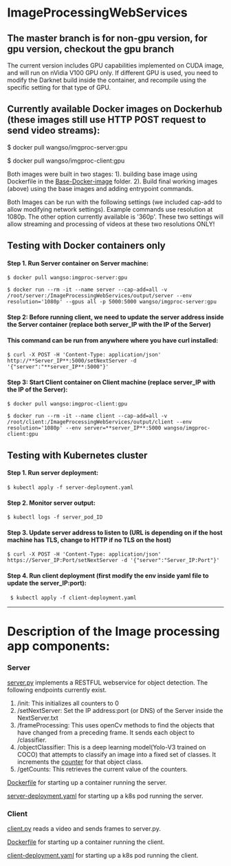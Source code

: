 # ImageProcessingWebServices
## The master branch is for non-gpu version, for gpu version, checkout the gpu branch


The current version includes GPU capabilities implemented on CUDA image, and will run on nVidia V100 GPU only. If different GPU is used, you need to modify the Darknet build inside the container, and recompile using the specific setting for that type of GPU. 

## Currently available Docker images on Dockerhub (these images still use HTTP POST request to send video streams):

$ docker pull wangso/imgproc-server:gpu

$ docker pull wangso/imgproc-client:gpu

Both images were built in two stages: 1). building base image using Dockerfile in the [Base-Docker-image](https://github.com/wangso/ImageProcessingWebServices/blob/master/Base-Docker-image/) folder. 2). Build final working images (above) using the base images and adding entrypoint commands. 

Both Images can be run with the following settings (we included cap-add to allow modifying network settings). Example commands use resolution at 1080p. The other option currently available is '360p'. These two settings will allow streaming and processing of videos at these two resolutions ONLY!

## Testing with Docker containers only

#### Step 1. Run Server container on Server machine: 

    $ docker pull wangso:imgproc-server:gpu 
    
    $ docker run --rm -it --name server --cap-add=all -v /root/server:/ImageProcessingWebServices/output/server --env resolution='1080p' --gpus all -p 5000:5000 wangso/imgproc-server:gpu
    
#### Step 2: Before running client, we need to update the server address inside the Server container (replace both server_IP with the IP of the Server) 
#### This command can be run from anywhere where you have curl installed:
    
    $ curl -X POST -H 'Content-Type: application/json' http://**Server_IP**:5000/setNextServer -d '{"server":"**server_IP**:5000"}'
    
#### Step 3: Start Client container on Client machine (replace server_IP with the IP of the Server):
    
    $ docker pull wangso:imgproc-client:gpu 
    
    $ docker run --rm -it --name client --cap-add=all -v /root/client:/ImageProcessingWebServices/output/client --env resolution='1080p' --env server=**server_IP**:5000 wangso/imgproc-client:gpu

    
## Testing with Kubernetes cluster

#### Step 1. Run server deployment:

    $ kubectl apply -f server-deployment.yaml
    
#### Step 2. Monitor server output:

    $ kubectl logs -f server_pod_ID

#### Step 3. Update server address to listen to (URL is depending on if the host machine has TLS, change to HTTP if no TLS on the host)

    $ curl -X POST -H 'Content-Type: application/json' https://Server_IP:Port/setNextServer -d '{"server":"Server_IP:Port"}'
    
#### Step 4. Run client deployment (first modify the env inside yaml file to update the server_IP:port): 

     $ kubectl apply -f client-deployment.yaml
     
     
     
------------------------------------------------------------------------
# Description of the Image processing app components: 

### Server 
[server.py](https://github.com/wangso/ImageProcessingWebServices/blob/master/Server/server.py) implements a RESTFUL webservice for object detection.
The following endpoints currently exist.
1. /init: This initializes all counters to 0
2. /setNextServer: Set the IP address:port (or DNS) of the Server inside the NextServer.txt 
3. /frameProcessing: This uses openCv methods to find the objects that have changed from a preceding frame. It sends each object to /classifier.
4. /objectClassifier: This is a deep learning model(Yolo-V3 trained on COCO) that attempts to classify an image into a fixed set of classes. It increments the [counter](https://github.com/wangso/ImageProcessingWebServices/blob/master/output/server/output.txt) for that object class.
5. /getCounts: This retrieves the current value of the counters.

[Dockerfile](https://github.com/wangso/ImageProcessingWebServices/blob/master/Server/Dockerfile) for starting up a container running the server.

[server-deployment.yaml](https://github.com/wangso/ImageProcessingWebServices/blob/master/Kubenetes-manifest/server-deployment.yaml) for starting up a k8s pod running the server.

### Client 
[client.py](https://github.com/wangso/ImageProcessingWebServices/blob/master/Client/client.py) reads a video and sends frames to server.py.

[Dockerfile](https://github.com/wangso/ImageProcessingWebServices/blob/master/Client/Dockerfile) for starting up a container running the client.

[client-deployment.yaml](https://github.com/wangso/ImageProcessingWebServices/blob/master/Kubenetes-manifest/client-deployment.yaml) for starting up a k8s pod running the client.


